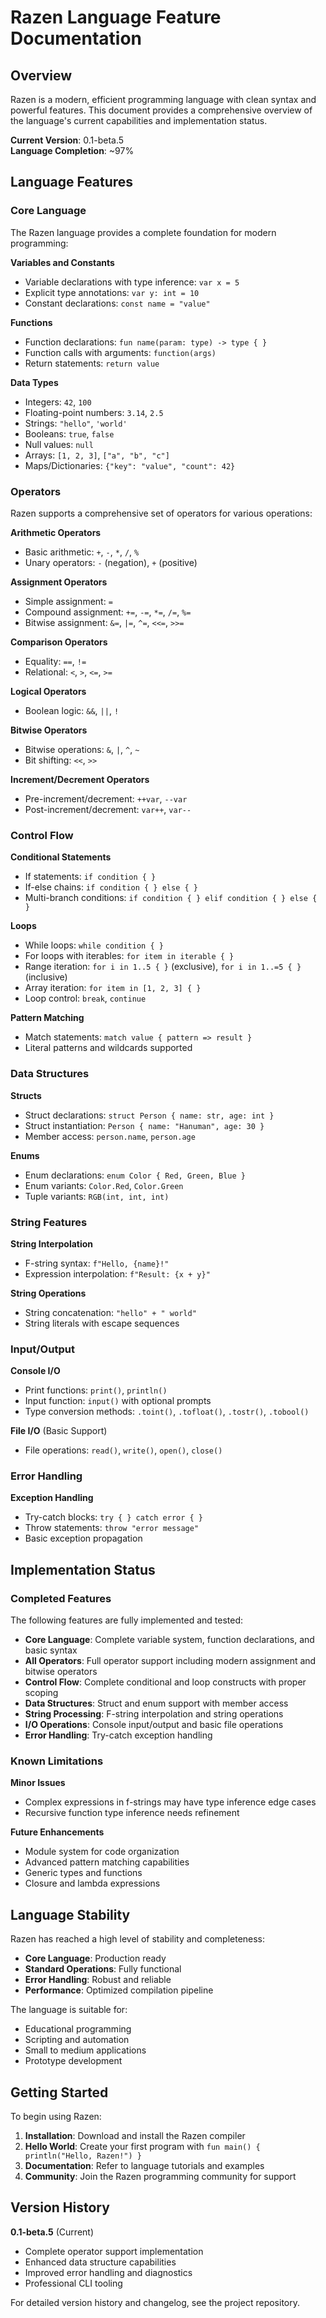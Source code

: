 # Razen Language Feature Documentation

## Overview

Razen is a modern, efficient programming language with clean syntax and powerful features. This document provides a comprehensive overview of the language's current capabilities and implementation status.

**Current Version**: 0.1-beta.5  
**Language Completion**: ~97%

## Language Features

### Core Language

The Razen language provides a complete foundation for modern programming:

**Variables and Constants**
- Variable declarations with type inference: `var x = 5`
- Explicit type annotations: `var y: int = 10`
- Constant declarations: `const name = "value"`

**Functions**
- Function declarations: `fun name(param: type) -> type { }`
- Function calls with arguments: `function(args)`
- Return statements: `return value`

**Data Types**
- Integers: `42`, `100`
- Floating-point numbers: `3.14`, `2.5`
- Strings: `"hello"`, `'world'`
- Booleans: `true`, `false`
- Null values: `null`
- Arrays: `[1, 2, 3]`, `["a", "b", "c"]`
- Maps/Dictionaries: `{"key": "value", "count": 42}`

### Operators

Razen supports a comprehensive set of operators for various operations:

**Arithmetic Operators**
- Basic arithmetic: `+`, `-`, `*`, `/`, `%`
- Unary operators: `-` (negation), `+` (positive)

**Assignment Operators**
- Simple assignment: `=`
- Compound assignment: `+=`, `-=`, `*=`, `/=`, `%=`
- Bitwise assignment: `&=`, `|=`, `^=`, `<<=`, `>>=`

**Comparison Operators**
- Equality: `==`, `!=`
- Relational: `<`, `>`, `<=`, `>=`

**Logical Operators**
- Boolean logic: `&&`, `||`, `!`

**Bitwise Operators**
- Bitwise operations: `&`, `|`, `^`, `~`
- Bit shifting: `<<`, `>>`

**Increment/Decrement Operators**
- Pre-increment/decrement: `++var`, `--var`
- Post-increment/decrement: `var++`, `var--`

### Control Flow

**Conditional Statements**
- If statements: `if condition { }`
- If-else chains: `if condition { } else { }`
- Multi-branch conditions: `if condition { } elif condition { } else { }`

**Loops**
- While loops: `while condition { }`
- For loops with iterables: `for item in iterable { }`
- Range iteration: `for i in 1..5 { }` (exclusive), `for i in 1..=5 { }` (inclusive)
- Array iteration: `for item in [1, 2, 3] { }`
- Loop control: `break`, `continue`

**Pattern Matching**
- Match statements: `match value { pattern => result }`
- Literal patterns and wildcards supported

### Data Structures

**Structs**
- Struct declarations: `struct Person { name: str, age: int }`
- Struct instantiation: `Person { name: "Hanuman", age: 30 }`
- Member access: `person.name`, `person.age`

**Enums**
- Enum declarations: `enum Color { Red, Green, Blue }`
- Enum variants: `Color.Red`, `Color.Green`
- Tuple variants: `RGB(int, int, int)`

### String Features

**String Interpolation**
- F-string syntax: `f"Hello, {name}!"`
- Expression interpolation: `f"Result: {x + y}"`

**String Operations**
- String concatenation: `"hello" + " world"`
- String literals with escape sequences

### Input/Output

**Console I/O**
- Print functions: `print()`, `println()`
- Input function: `input()` with optional prompts
- Type conversion methods: `.toint()`, `.tofloat()`, `.tostr()`, `.tobool()`

**File I/O** (Basic Support)
- File operations: `read()`, `write()`, `open()`, `close()`

### Error Handling

**Exception Handling**
- Try-catch blocks: `try { } catch error { }`
- Throw statements: `throw "error message"`
- Basic exception propagation

## Implementation Status

### Completed Features

The following features are fully implemented and tested:

- **Core Language**: Complete variable system, function declarations, and basic syntax
- **All Operators**: Full operator support including modern assignment and bitwise operators
- **Control Flow**: Complete conditional and loop constructs with proper scoping
- **Data Structures**: Struct and enum support with member access
- **String Processing**: F-string interpolation and string operations
- **I/O Operations**: Console input/output and basic file operations
- **Error Handling**: Try-catch exception handling

### Known Limitations

**Minor Issues**
- Complex expressions in f-strings may have type inference edge cases
- Recursive function type inference needs refinement

**Future Enhancements**
- Module system for code organization
- Advanced pattern matching capabilities
- Generic types and functions
- Closure and lambda expressions

## Language Stability

Razen has reached a high level of stability and completeness:

- **Core Language**: Production ready
- **Standard Operations**: Fully functional
- **Error Handling**: Robust and reliable
- **Performance**: Optimized compilation pipeline

The language is suitable for:
- Educational programming
- Scripting and automation
- Small to medium applications
- Prototype development

## Getting Started

To begin using Razen:

1. **Installation**: Download and install the Razen compiler
2. **Hello World**: Create your first program with `fun main() { println("Hello, Razen!") }`
3. **Documentation**: Refer to language tutorials and examples
4. **Community**: Join the Razen programming community for support

## Version History

**0.1-beta.5** (Current)
- Complete operator support implementation
- Enhanced data structure capabilities
- Improved error handling and diagnostics
- Professional CLI tooling

For detailed version history and changelog, see the project repository.
